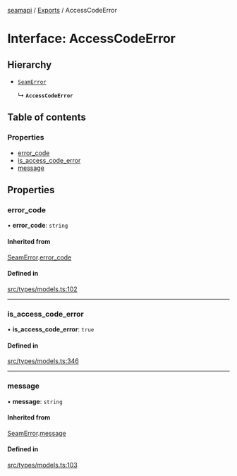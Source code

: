 [seamapi](../README.md) / [Exports](../modules.md) / AccessCodeError

# Interface: AccessCodeError

## Hierarchy

- [`SeamError`](SeamError.md)

  ↳ **`AccessCodeError`**

## Table of contents

### Properties

- [error\_code](AccessCodeError.md#error_code)
- [is\_access\_code\_error](AccessCodeError.md#is_access_code_error)
- [message](AccessCodeError.md#message)

## Properties

### error\_code

• **error\_code**: `string`

#### Inherited from

[SeamError](SeamError.md).[error_code](SeamError.md#error_code)

#### Defined in

[src/types/models.ts:102](https://github.com/seamapi/javascript/blob/main/src/types/models.ts#L102)

___

### is\_access\_code\_error

• **is\_access\_code\_error**: ``true``

#### Defined in

[src/types/models.ts:346](https://github.com/seamapi/javascript/blob/main/src/types/models.ts#L346)

___

### message

• **message**: `string`

#### Inherited from

[SeamError](SeamError.md).[message](SeamError.md#message)

#### Defined in

[src/types/models.ts:103](https://github.com/seamapi/javascript/blob/main/src/types/models.ts#L103)
